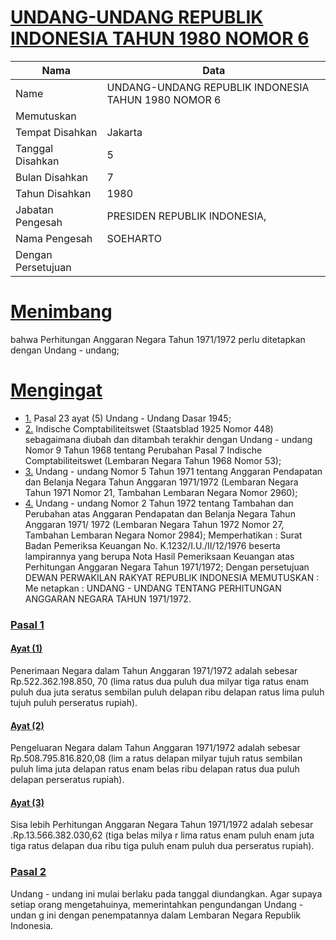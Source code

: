# [UNDANG-UNDANG REPUBLIK INDONESIA TAHUN 1980 NOMOR 6](http://example.org/legal/document/uu/1980/6)

| Nama | Data |
| ------ | ----- |
|Name|UNDANG-UNDANG REPUBLIK INDONESIA TAHUN 1980 NOMOR 6|
|Memutuskan||
|Tempat Disahkan|Jakarta|
|Tanggal Disahkan|5|
|Bulan Disahkan|7|
|Tahun Disahkan|1980|
|Jabatan Pengesah|PRESIDEN REPUBLIK INDONESIA,|
|Nama Pengesah|SOEHARTO|
|Dengan Persetujuan||
# [Menimbang](http://example.org/legal/document/uu/1980/6/menimbang)
bahwa Perhitungan Anggaran Negara Tahun 1971/1972 perlu ditetapkan dengan Undang - undang;
# [Mengingat](http://example.org/legal/document/uu/1980/6/mengingat)

* [1.](http://example.org/legal/document/uu/1980/6/mengingat/point/0001) Pasal 23 ayat (5) Undang - Undang Dasar 1945;
* [2.](http://example.org/legal/document/uu/1980/6/mengingat/point/0002) Indische Comptabiliteitswet (Staatsblad 1925 Nomor 448) sebagaimana diubah dan ditambah terakhir dengan Undang - undang Nomor 9 Tahun 1968 tentang Perubahan Pasal 7 Indische Comptabiliteitswet (Lembaran Negara Tahun 1968 Nomor 53);
* [3.](http://example.org/legal/document/uu/1980/6/mengingat/point/0003) Undang - undang Nomor 5 Tahun 1971 tentang Anggaran Pendapatan dan Belanja Negara Tahun Anggaran 1971/1972 (Lembaran Negara Tahun 1971 Nomor 21, Tambahan Lembaran Negara Nomor 2960);
* [4.](http://example.org/legal/document/uu/1980/6/mengingat/point/0004) Undang - undang Nomor 2 Tahun 1972 tentang Tambahan dan Perubahan atas Anggaran Pendapatan dan Belanja Negara Tahun Anggaran 1971/ 1972 (Lembaran Negara Tahun 1972 Nomor 27, Tambahan Lembaran Negara Nomor 2984); Memperhatikan : Surat Badan Pemeriksa Keuangan No. K.1232/I.U./II/12/1976 beserta lampirannya yang berupa Nota Hasil Pemeriksaan Keuangan atas Perhitungan Anggaran Negara Tahun 1971/1972; Dengan persetujuan DEWAN PERWAKILAN RAKYAT REPUBLIK INDONESIA MEMUTUSKAN : Me netapkan : UNDANG - UNDANG TENTANG PERHITUNGAN ANGGARAN NEGARA TAHUN 1971/1972.

### [Pasal 1](http://example.org/legal/document/uu/1980/6/pasal/0001)

#### [Ayat (1)](http://example.org/legal/document/uu/1980/6/pasal/0001/version/19800705/ayat/0001)
Penerimaan Negara dalam Tahun Anggaran 1971/1972 adalah sebesar Rp.522.362.198.850, 70 (lima ratus dua puluh dua milyar tiga ratus enam puluh dua juta seratus sembilan puluh delapan ribu delapan ratus lima puluh tujuh puluh perseratus rupiah).

#### [Ayat (2)](http://example.org/legal/document/uu/1980/6/pasal/0001/version/19800705/ayat/0002)
Pengeluaran Negara dalam Tahun Anggaran 1971/1972 adalah sebesar Rp.508.795.816.820,08 (lim a ratus delapan milyar tujuh ratus sembilan puluh lima juta delapan ratus enam belas ribu delapan ratus dua puluh delapan perseratus rupiah).

#### [Ayat (3)](http://example.org/legal/document/uu/1980/6/pasal/0001/version/19800705/ayat/0003)
Sisa lebih Perhitungan Anggaran Negara Tahun 1971/1972 adalah sebesar .Rp.13.566.382.030,62 (tiga belas milya r lima ratus enam puluh enam juta tiga ratus delapan dua ribu tiga puluh enam puluh dua perseratus rupiah).


### [Pasal 2](http://example.org/legal/document/uu/1980/6/pasal/0002)
Undang - undang ini mulai berlaku pada tanggal diundangkan. Agar supaya setiap orang mengetahuinya, memerintahkan pengundangan Undang - undan g ini dengan penempatannya dalam Lembaran Negara Republik Indonesia.
